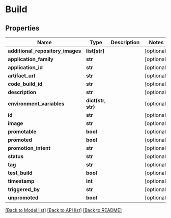 # Build

## Properties
Name | Type | Description | Notes
------------ | ------------- | ------------- | -------------
**additional_repository_images** | **list[str]** |  | [optional] 
**application_family** | **str** |  | [optional] 
**application_id** | **str** |  | [optional] 
**artifact_url** | **str** |  | [optional] 
**code_build_id** | **str** |  | [optional] 
**description** | **str** |  | [optional] 
**environment_variables** | **dict(str, str)** |  | [optional] 
**id** | **str** |  | [optional] 
**image** | **str** |  | [optional] 
**promotable** | **bool** |  | [optional] 
**promoted** | **bool** |  | [optional] 
**promotion_intent** | **str** |  | [optional] 
**status** | **str** |  | [optional] 
**tag** | **str** |  | [optional] 
**test_build** | **bool** |  | [optional] 
**timestamp** | **int** |  | [optional] 
**triggered_by** | **str** |  | [optional] 
**unpromoted** | **bool** |  | [optional] 

[[Back to Model list]](../README.md#documentation-for-models) [[Back to API list]](../README.md#documentation-for-api-endpoints) [[Back to README]](../README.md)

